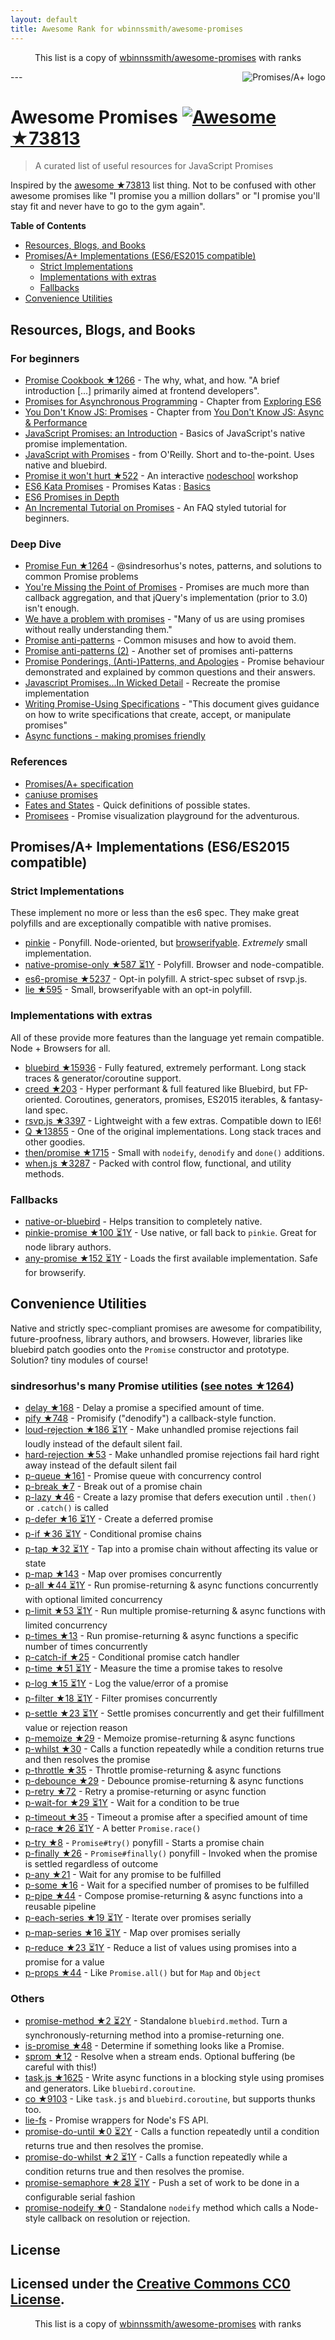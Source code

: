 ```yaml
---
layout: default
title: Awesome Rank for wbinnssmith/awesome-promises
---
```


<p align="center">
	This list is a copy of <a href="https://github.com/wbinnssmith/awesome-promises">wbinnssmith/awesome-promises</a> with ranks
</p>
---
<a href="https://promisesaplus.com/">
    <img src="https://promisesaplus.com/assets/logo-small.png" alt="Promises/A+ logo" align="right" />
</a>

# Awesome Promises [![Awesome](https://cdn.rawgit.com/sindresorhus/awesome/d7305f38d29fed78fa85652e3a63e154dd8e8829/media/badge.svg) ★73813](https://github.com/sindresorhus/awesome)

> A curated list of useful resources for JavaScript Promises

Inspired by the [awesome ★73813](https://github.com/sindresorhus/awesome) list thing. Not to be confused with other awesome promises like "I promise you a million dollars" or "I promise you'll stay fit and never have to go to the gym again".

**Table of Contents**

- [Resources, Blogs, and Books](#resources-blogs-and-books)
- [Promises/A+ Implementations (ES6/ES2015 compatible)](#promisesa-implementations-es6es2015-compatible)
  - [Strict Implementations](#strict-implementations)
  - [Implementations with extras](#implementations-with-extras)
  - [Fallbacks](#fallbacks)
- [Convenience Utilities](#convenience-utilities)

## Resources, Blogs, and Books

### For beginners
* [Promise Cookbook ★1266](https://github.com/mattdesl/promise-cookbook) - The why, what, and how. "A brief introduction [...] primarily aimed at frontend developers".
* [Promises for Asynchronous Programming](http://exploringjs.com/es6/ch_promises.html) - Chapter from [Exploring ES6](http://exploringjs.com/)
* [You Don't Know JS: Promises](https://github.com/getify/You-Dont-Know-JS/blob/master/async%20&%20performance/ch3.md) - Chapter from [You Don't Know JS: Async & Performance](https://github.com/getify/You-Dont-Know-JS/tree/master/async%20%26%20performance)
* [JavaScript Promises: an Introduction](https://developers.google.com/web/fundamentals/getting-started/primers/promises) - Basics of JavaScript's native promise implementation.
* [JavaScript with Promises](http://shop.oreilly.com/product/0636920032151.do) - from O'Reilly. Short and to-the-point. Uses native and bluebird.
* [Promise it won't hurt ★522](https://github.com/stevekane/promise-it-wont-hurt) - An interactive [nodeschool](https://nodeschool.io/) workshop
* [ES6 Kata Promises](http://es6katas.org/) - Promises Katas : [Basics](http://tddbin.com/#?kata=es6/language/promise/basics)
* [ES6 Promises in Depth](https://ponyfoo.com/articles/es6-promises-in-depth)
* [An Incremental Tutorial on Promises](http://www.sohamkamani.com/blog/2016/08/28/incremenal-tutorial-to-promises/) - An FAQ styled tutorial for beginners.

### Deep Dive
* [Promise Fun ★1264](https://github.com/sindresorhus/promise-fun) - @sindresorhus's notes, patterns, and solutions to common Promise problems
* [You're Missing the Point of Promises](https://blog.domenic.me/youre-missing-the-point-of-promises/) - Promises are much more than callback aggregation, and that jQuery's implementation (prior to 3.0) isn't enough.
* [We have a problem with promises](https://pouchdb.com/2015/05/18/we-have-a-problem-with-promises.html) - "Many of us are using promises without really understanding them."
* [Promise anti-patterns](https://github.com/petkaantonov/bluebird/wiki/Promise-anti-patterns) - Common misuses and how to avoid them.
* [Promise anti-patterns (2)](http://taoofcode.net/promise-anti-patterns/) - Another set of promises anti-patterns
* [Promise Ponderings, (Anti-)Patterns, and Apologies](https://sdgluck.github.io/2015/08/24/promise-ponderings-patterns-apologies/) - Promise behaviour demonstrated and explained by common questions and their answers.
* [Javascript Promises...In Wicked Detail](http://www.mattgreer.org/articles/promises-in-wicked-detail/) - Recreate the promise implementation
* [Writing Promise-Using Specifications](https://www.w3.org/2001/tag/doc/promises-guide) - "This document gives guidance on how to write specifications that create, accept, or manipulate promises"
* [Async functions - making promises friendly](https://developers.google.com/web/fundamentals/getting-started/primers/async-functions)

### References
* [Promises/A+ specification](https://promisesaplus.com/)
* [caniuse promises](http://caniuse.com/#feat=promises)
* [Fates and States](https://github.com/domenic/promises-unwrapping/blob/master/docs/states-and-fates.md) - Quick definitions of possible states.
* [Promisees](https://bevacqua.github.io/promisees/) - Promise visualization playground for the adventurous.

## Promises/A+ Implementations (ES6/ES2015 compatible)

### Strict Implementations
These implement no more or less than the es6 spec. They make great polyfills and are exceptionally compatible with native promises.

* [pinkie](https://github.com/floatdrop/pinkie) - Ponyfill. Node-oriented, but [browserifyable](https://github.com/substack/node-browserify). *Extremely* small implementation.
* [native-promise-only ★587 ⏳1Y](https://github.com/getify/native-promise-only) - Polyfill. Browser and node-compatible.
* [es6-promise ★5237](https://github.com/stefanpenner/es6-promise) - Opt-in polyfill. A strict-spec subset of rsvp.js.
* [lie ★595](https://github.com/calvinmetcalf/lie) - Small, browserifyable with an opt-in polyfill.

### Implementations with extras
All of these provide more features than the language yet remain compatible. Node + Browsers for all.

* [bluebird ★15936](https://github.com/petkaantonov/bluebird) - Fully featured, extremely performant. Long stack traces & generator/coroutine support.
* [creed ★203](https://github.com/briancavalier/creed) - Hyper performant & full featured like Bluebird, but FP-oriented. Coroutines, generators, promises, ES2015 iterables, & fantasy-land spec.
* [rsvp.js ★3397](https://github.com/tildeio/rsvp.js) - Lightweight with a few extras. Compatible down to IE6!
* [Q ★13855](https://github.com/kriskowal/q) - One of the original implementations. Long stack traces and other goodies.
* [then/promise ★1715](https://github.com/then/promise) - Small with `nodeify`, `denodify` and `done()` additions.
* [when.js ★3287](https://github.com/cujojs/when) - Packed with control flow, functional, and utility methods.


### Fallbacks
* [native-or-bluebird](https://www.npmjs.com/package/native-or-bluebird) - Helps transition to completely native.
* [pinkie-promise ★100 ⏳1Y](https://github.com/floatdrop/pinkie-promise) - Use native, or fall back to `pinkie`. Great for node library authors.
* [any-promise ★152 ⏳1Y](https://github.com/kevinbeaty/any-promise) - Loads the first available implementation. Safe for browserify.

## Convenience Utilities
Native and strictly spec-compliant promises are awesome for compatibility, future-proofness, library authors, and browsers. However, libraries like bluebird patch goodies onto the `Promise` constructor and prototype. Solution? tiny modules of course!

### sindresorhus's many Promise utilities ([see notes ★1264](https://github.com/sindresorhus/promise-fun))
* [delay ★168](https://github.com/sindresorhus/delay) - Delay a promise a specified amount of time.
* [pify ★748](https://github.com/sindresorhus/pify) - Promisify ("denodify") a callback-style function.
* [loud-rejection ★186 ⏳1Y](https://github.com/sindresorhus/loud-rejection) - Make unhandled promise rejections fail loudly instead of the default silent fail.
* [hard-rejection ★53](https://github.com/sindresorhus/hard-rejection) - Make unhandled promise rejections fail hard right away instead of the default silent fail
* [p-queue ★161](https://github.com/sindresorhus/p-queue) - Promise queue with concurrency control
* [p-break ★7](https://github.com/sindresorhus/p-break) - Break out of a promise chain
* [p-lazy ★46](https://github.com/sindresorhus/p-lazy) - Create a lazy promise that defers execution until `.then()` or `.catch()` is called
* [p-defer ★16 ⏳1Y](https://github.com/sindresorhus/p-defer) - Create a deferred promise
* [p-if ★36 ⏳1Y](https://github.com/sindresorhus/p-if) - Conditional promise chains
* [p-tap ★32 ⏳1Y](https://github.com/sindresorhus/p-tap) - Tap into a promise chain without affecting its value or state
* [p-map ★143](https://github.com/sindresorhus/p-map) - Map over promises concurrently
* [p-all ★44 ⏳1Y](https://github.com/sindresorhus/p-all) - Run promise-returning & async functions concurrently with optional limited concurrency
* [p-limit ★53 ⏳1Y](https://github.com/sindresorhus/p-limit) - Run multiple promise-returning & async functions with limited concurrency
* [p-times ★13](https://github.com/sindresorhus/p-times) - Run promise-returning & async functions a specific number of times concurrently
* [p-catch-if ★25](https://github.com/sindresorhus/p-catch-if) - Conditional promise catch handler
* [p-time ★51 ⏳1Y](https://github.com/sindresorhus/p-time) - Measure the time a promise takes to resolve
* [p-log ★15 ⏳1Y](https://github.com/sindresorhus/p-log) - Log the value/error of a promise
* [p-filter ★18 ⏳1Y](https://github.com/sindresorhus/p-filter) - Filter promises concurrently
* [p-settle ★23 ⏳1Y](https://github.com/sindresorhus/p-settle) - Settle promises concurrently and get their fulfillment value or rejection reason
* [p-memoize ★29](https://github.com/sindresorhus/p-memoize) - Memoize promise-returning & async functions
* [p-whilst ★30](https://github.com/sindresorhus/p-whilst) - Calls a function repeatedly while a condition returns true and then resolves the promise
* [p-throttle ★35](https://github.com/sindresorhus/p-throttle) - Throttle promise-returning & async functions
* [p-debounce ★29](https://github.com/sindresorhus/p-debounce) - Debounce promise-returning & async functions
* [p-retry ★72](https://github.com/sindresorhus/p-retry) - Retry a promise-returning or async function
* [p-wait-for ★29 ⏳1Y](https://github.com/sindresorhus/p-wait-for) - Wait for a condition to be true
* [p-timeout ★35](https://github.com/sindresorhus/p-timeout) - Timeout a promise after a specified amount of time
* [p-race ★26 ⏳1Y](https://github.com/sindresorhus/p-race) - A better `Promise.race()`
* [p-try ★8](https://github.com/sindresorhus/p-try) - `Promise#try()` ponyfill - Starts a promise chain
* [p-finally ★26](https://github.com/sindresorhus/p-finally) - `Promise#finally()` ponyfill - Invoked when the promise is settled regardless of outcome
* [p-any ★21](https://github.com/sindresorhus/p-any) - Wait for any promise to be fulfilled
* [p-some ★16](https://github.com/sindresorhus/p-some) - Wait for a specified number of promises to be fulfilled
* [p-pipe ★44](https://github.com/sindresorhus/p-pipe) - Compose promise-returning & async functions into a reusable pipeline
* [p-each-series ★19 ⏳1Y](https://github.com/sindresorhus/p-each-series) - Iterate over promises serially
* [p-map-series ★16 ⏳1Y](https://github.com/sindresorhus/p-map-series) - Map over promises serially
* [p-reduce ★23 ⏳1Y](https://github.com/sindresorhus/p-reduce) - Reduce a list of values using promises into a promise for a value
* [p-props ★44](https://github.com/sindresorhus/p-props) - Like `Promise.all()` but for `Map` and `Object`

### Others
* [promise-method ★2 ⏳2Y](https://github.com/wbinnssmith/promise-method) - Standalone `bluebird.method`. Turn a synchronously-returning method into a promise-returning one.
* [is-promise ★48](https://github.com/then/is-promise) - Determine if something looks like a Promise.
* [sprom ★12](https://github.com/then/sprom) - Resolve when a stream ends. Optional buffering (be careful with this!)
* [task.js ★1625](https://github.com/mozilla/task.js) - Write async functions in a blocking style using promises and generators. Like `bluebird.coroutine`.
* [co ★9103](https://github.com/tj/co) - Like `task.js` and `bluebird.coroutine`, but supports thunks too.
* [lie-fs](https://www.npmjs.com/package/lie-fs) - Promise wrappers for Node's FS API.
* [promise-do-until ★0 ⏳2Y](https://github.com/busterc/promise-do-until) - Calls a function repeatedly until a condition returns true and then resolves the promise.
* [promise-do-whilst ★2 ⏳1Y](https://github.com/busterc/promise-do-whilst) - Calls a function repeatedly while a condition returns true and then resolves the promise.
* [promise-semaphore ★28 ⏳1Y](https://github.com/samccone/promise-semaphore) - Push a set of work to be done in a configurable serial fashion
* [promise-nodeify ★0](https://github.com/kevinoid/promise-nodeify) - Standalone `nodeify` method which calls a Node-style callback on resolution or rejection.

## License
Licensed under the [Creative Commons CC0 License](https://creativecommons.org/publicdomain/zero/1.0/).
---
<p align="center">
	This list is a copy of <a href="https://github.com/wbinnssmith/awesome-promises">wbinnssmith/awesome-promises</a> with ranks
</p>

